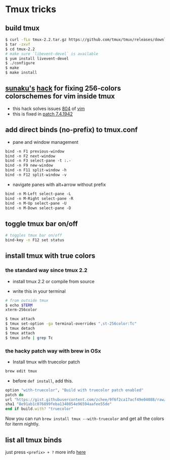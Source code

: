 # Tmux tricks

## build tmux

```sh
$ curl -fLo tmux-2.2.tar.gz https://github.com/tmux/tmux/releases/download/2.2/tmux-2.2.tar.gz
$ tar -zxvf
$ cd tmux-2.2
# make sure `libevent-devel` is available
$ yum install livevent-devel
$ ./configure
$ make
$ make install
```

## [sunaku's](https://github.com/sunaku) [hack](http://sunaku.github.io/vim-256color-bce.html) for fixing 256-colors colorschemes for vim inside tmux

* this hack solves issues [804](https://github.com/vim/vim/issues/804) of [vim](http://github.com/vim/vim)
* this is fixed in [patch 7.4.1942](https://github.com/vim/vim/commit/d18f672fc9477f3c0cb7cc4ce8d9237ed825c612)

## add direct binds (no-prefix) to tmux.conf

* pane and window management

```txt
bind -n F1 previous-window
bind -n F2 next-window
bind -n F3 select-pane -t :.-
bind -n F9 new-window
bind -n F11 split-window -h
bind -n F12 split-window -v
```

* navigate panes with alt+arrow without prefix

```txt
bind -n M-Left select-pane -L
bind -n M-Right select-pane -R
bind -n M-Up select-pane -U
bind -n M-Down select-pane -D
```

## toggle tmux bar on/off

```sh
# toggles tmux bar on/off
bind-key -n F12 set status
```

## install tmux with true colors 

### the standard way since tmux 2.2

* install tmux 2.2 or compile from source

* write this in your terminal

```sh
# from outside tmux
$ echo $TERM
xterm-256color

$ tmux attach
$ tmux set-option -ga terminal-overrides ",st-256color:Tc"
$ tmux detach
$ tmux attach
$ tmux info | grep Tc
```

### the hacky patch way with brew in OSx

* Install tmux with truecolor patch

```bash
brew edit tmux
```

* before `def install`, add this.

```ruby
option "with-truecolor", "Build with truecolor patch enabled"
patch do
url "https://gist.githubusercontent.com/zchee/9f6f2ca17acf49e04088/raw/0c9bf0d84e69cb49b5e59950dd6dde6ca265f9a1/tmux-truecolor.diff"
sha1 "8e91ab1c076899feba1340854e96594aafee55de"
end if build.with? "truecolor"
```

Now you can run `brew install tmux --with-truecolor` and get all the colors for iterm nightly.

## list all tmux binds

just press `<prefix> + ?`
more info [here](http://unix.stackexchange.com/a/269542/155613)
